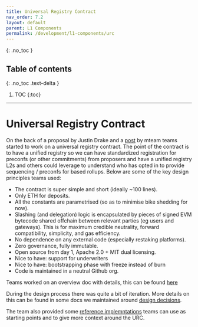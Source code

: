 ```yaml
---
title: Universal Registry Contract
nav_order: 7.2
layout: default
parent: L1 Components
permalink: /development/l1-components/urc
---
```


{: .no_toc }

## Table of contents
{: .no_toc .text-delta }

1. TOC
{:toc}

---

# Universal Registry Contract
On the back of a proposal by Justin Drake and a [post](https://ethresear.ch/t/credibly-neutral-preconfirmation-collateral-the-preconfirmation-registry/19634) by mteam teams started to work on a universal registry contract. The point of the contract is to have a unified registry so we can have standardized registration for preconfs (or other commitments) from proposers and have a unified registry L2s and others could leverage to understand who has opted in to provide sequencing / preconfs for based rollups. Below are some of the key design principles teams used: 

- The contract is super simple and short (ideally ~100 lines).
- Only ETH for deposits.
- All the constants are parametrised (so as to minimise bike shedding for now).
- Slashing (and delegation) logic is encapsulated by pieces of signed EVM bytecode shared offchain between relevant parties (eg users and gateways). This is for maximum credible neutrality, forward compatibility, simplicity, and gas efficiency.
- No dependence on any external code (especially restaking platforms).
- Zero governance, fully immutable.
- Open source from day 1, Apache 2.0 + MIT dual licensing.
- Nice to have: support for underwriters
- Nice to have: bootstrapping phase with freeze instead of burn
- Code is maintained in a neutral Github org.

Teams worked on an overview doc with details, this can be found [here](https://github.com/eth-fabric/urc/blob/main/docs/overview.md)

During the design process there was quite a bit of iteration. More details on this can be found in some docs we maintained around [design decisions](https://github.com/eth-fabric/urc/blob/main/docs/decisions.md).

The team also provided some [reference implemntations](https://github.com/eth-fabric/urc/tree/main/example) teams can use as starting points and to give more context around the URC. 
